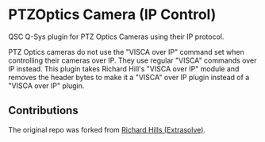 # PTZOptics Camera (IP Control)
QSC Q-Sys plugin for PTZ Optics Cameras using their IP protocol.

PTZ Optics cameras do not use the "VISCA over IP" command set when controlling their cameras over IP. They use regular "VISCA" commands over IP instead. This plugin takes Richard Hill's "VISCA over IP" module and removes the header bytes to make it a "VISCA" over IP plugin instead of a "VISCA over IP" plugin.

## Contributions
The original repo was forked from [Richard Hills (Extrasolve)](https://bitbucket.org/Extrasolve/visca_ip).
